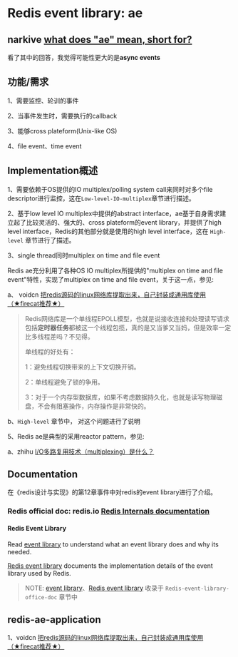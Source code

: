# Redis event library: ae



## narkive [what does "ae" mean, short for?](https://redis-db.narkive.com/zj43Vnl5/what-does-ae-mean-short-for)

看了其中的回答，我觉得可能性更大的是**async events**



## 功能/需求

1、需要监控、轮训的事件

2、当事件发生时，需要执行的callback

3、能够cross plateform(Unix-like OS)

4、file event、time event

## Implementation概述

1、需要依赖于OS提供的IO multiplex/polling system call来同时对多个file descriptor进行监控，这在`Low-level-IO-multiplex`章节进行描述。

2、基于low level IO multiplex中提供的abstract interface，ae基于自身需求建立起了比较灵活的、强大的、cross plateform的event library，并提供了high level interface，Redis的其他部分就是使用的high level interface，这在 `High-level` 章节进行了描述。

3、single thread同时multiplex on time and file event

Redis ae充分利用了各种OS IO multiplex所提供的"multiplex on time and file event"特性，实现了multiplex on time and file event，关于这一点，参见:

a、 voidcn [把redis源码的linux网络库提取出来，自己封装成通用库使用（★firecat推荐★）](http://www.voidcn.com/article/p-agorceqr-brv.html)

> Redis网络库是一个单线程EPOLL模型，也就是说接收连接和处理读写请求包括**定时器任务**都被这一个线程包揽，真的是又当爹又当妈，但是效率一定比多线程差吗？不见得。
>
> 单线程的好处有： 
>
> 1：避免线程切换带来的上下文切换开销。 
>
> 2：单线程避免了锁的争用。 
>
> 3：对于一个内存型数据库，如果不考虑数据持久化，也就是读写物理磁盘，不会有阻塞操作，内存操作是非常快的。

b、`High-level` 章节中， 对这个问题进行了说明

5、Redis ae是典型的采用reactor pattern，参见:

a、zhihu [I/O多路复用技术（multiplexing）是什么？](https://www.zhihu.com/question/28594409)



## Documentation

在《redis设计与实现》的第12章事件中对redis的event library进行了介绍。

### Redis official doc: redis.io [Redis Internals documentation](https://redis.io/topics/internals)

#### Redis Event Library

Read [event library](https://redis.io/topics/internals-eventlib) to understand what an event library does and why its needed.

[Redis event library](https://redis.io/topics/internals-rediseventlib) documents the implementation details of the event library used by Redis.

> NOTE: 
> [event library](https://redis.io/topics/internals-eventlib)、[Redis event library](https://redis.io/topics/internals-rediseventlib)  收录于 `Redis-event-library-office-doc` 章节中



## redis-ae-application

1、voidcn [把redis源码的linux网络库提取出来，自己封装成通用库使用（★firecat推荐★）](http://www.voidcn.com/article/p-agorceqr-brv.html)